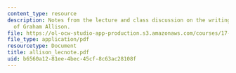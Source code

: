 ```yaml
---
content_type: resource
description: Notes from the lecture and class discussion on the writings and ideas
  of Graham Allison.
file: https://ol-ocw-studio-app-production.s3.amazonaws.com/courses/17-960-foundations-of-political-science-fall-2004/b6560a1281ee4bec45cf8c63ac28108f_allison_lecnote.pdf
file_type: application/pdf
resourcetype: Document
title: allison_lecnote.pdf
uid: b6560a12-81ee-4bec-45cf-8c63ac28108f
---
```

